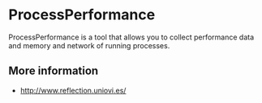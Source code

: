 # ProcessPerformance
ProcessPerformance is a tool that allows you to collect performance data and memory and network of running processes.


## More information

* http://www.reflection.uniovi.es/
